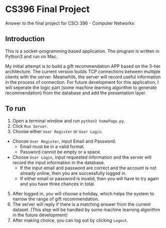 # CS396 Final Project
Answer to the final project for CSCI 396 - Computer Networks

## Introduction
This is a socket-programming based application. The program is written in Python3 and run on Mac.

My initial attempt is to build a gift recommendation APP based on the 3-tier architecture. The current version builds TCP connections between multiple clients with the server. Meanwhile, the server will record useful information in the process of connection. For future development for this application, I will seperate the logic part (some machine learning algorithm to generate recommendation) from the database and add the presentation layer.

## To run
1. Open a terminal window and run `python3 homePage.py`.
2. Click `Run Server`.
3. Choose either `User Register` or `User Login`.
  * Choose `User Register`, input Email and Password.
      * Email must be in a valid format.
      * Password cannot be empty or a space.
  * Choose `User Login`, input requested information and the server will record the input information in the database.
      * If the input email and password are correct and the account is not already online, then you are successfully logged in.
      * If either email or password is invalid, then you will have to try again and you have three chances in total.
5. After logged in, you will choose a holiday, which helps the system to narrow the range of gift recommendation.
6. The server will reply if there is a matching answer from the current dataset. (This step will be handled by some machine learning algorithm in the future development)
7. After making choice, you can log out by clicking `Logout`.
